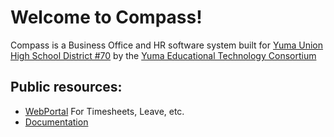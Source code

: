 Welcome to Compass!
===================

Compass is a Business Office and HR software system built for 
[Yuma Union High School District #70](https://www.yumaunion.org/)
by the [Yuma Educational Technology Consortium](https://www.yumaed.org/)

Public resources:
-----------------

* [WebPortal](https://www.compass-ed.org/compass/) For Timesheets, Leave, etc.
* [Documentation]([https://gitlab.compass-ed.org/compass/public/wikis/home](https://github.com/YumaUnion/compass-public/wiki))

